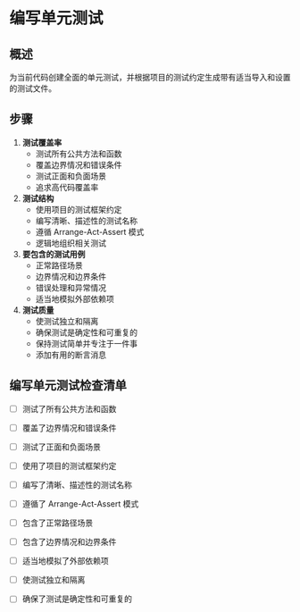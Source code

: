 # 编写单元测试

## 概述

为当前代码创建全面的单元测试，并根据项目的测试约定生成带有适当导入和设置的测试文件。

## 步骤

1. **测试覆盖率**
    - 测试所有公共方法和函数
    - 覆盖边界情况和错误条件
    - 测试正面和负面场景
    - 追求高代码覆盖率
2. **测试结构**
    - 使用项目的测试框架约定
    - 编写清晰、描述性的测试名称
    - 遵循 Arrange-Act-Assert 模式
    - 逻辑地组织相关测试
3. **要包含的测试用例**
    - 正常路径场景
    - 边界情况和边界条件
    - 错误处理和异常情况
    - 适当地模拟外部依赖项
4. **测试质量**
    - 使测试独立和隔离
    - 确保测试是确定性和可重复的
    - 保持测试简单并专注于一件事
    - 添加有用的断言消息

## 编写单元测试检查清单

- [ ] 测试了所有公共方法和函数
- [ ] 覆盖了边界情况和错误条件
- [ ] 测试了正面和负面场景
- [ ] 使用了项目的测试框架约定
- [ ] 编写了清晰、描述性的测试名称
- [ ] 遵循了 Arrange-Act-Assert 模式
- [ ] 包含了正常路径场景
- [ ] 包含了边界情况和边界条件
- [ ] 适当地模拟了外部依赖项
- [ ] 使测试独立和隔离
- [ ] 确保了测试是确定性和可重复的

